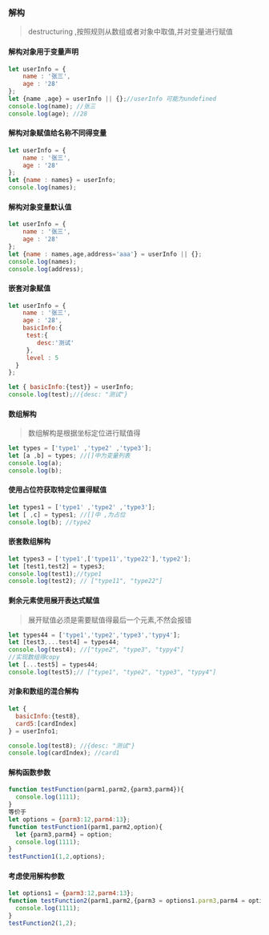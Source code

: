 ### 解构

>  destructuring ,按照规则从数组或者对象中取值,并对变量进行赋值

#### 解构对象用于变量声明

```javascript
let userInfo = {
  	name : '张三',
  	age : '28'
};
let {name ,age} = userInfo || {};//userInfo 可能为undefined
console.log(name); //张三
console.log(age); //28
```

#### 解构对象赋值给名称不同得变量

```javascript
let userInfo = {
  	name : '张三',
  	age : '28'
};
let {name : names} = userInfo;
console.log(names);
```

#### 解构对象变量默认值

```javascript
let userInfo = {
  	name : '张三',
  	age : '28'
};
let {name : names,age,address='aaa'} = userInfo || {};
console.log(names);
console.log(address);
```

#### 嵌套对象赋值

```javascript
let userInfo = {
  	name : '张三',
  	age : '28',
  	basicInfo:{
   	 test:{
      	desc:'测试'
     },
     level : 5
  }
};

let { basicInfo:{test}} = userInfo;
console.log(test);//{desc: "测试"}
```

#### 数组解构

> 数组解构是根据坐标定位进行赋值得 

```javascript
let types = ['type1' ,'type2' ,'type3'];
let [a ,b] = types; //[]中为变量列表
console.log(a);
console.log(b);
```

#### 使用占位符获取特定位置得赋值

```javascript
let types1 = ['type1' ,'type2' ,'type3'];
let [ ,c] = types1; //[]中 ,为占位
console.log(b); //type2
```

#### 嵌套数组解构

```javascript
let types3 = ['type1',['type11','type22'],'type2'];
let [test1,test2] = types3;
console.log(test1);//type1
console.log(test2); // ["type11", "type22"]
```

#### 剩余元素使用展开表达式赋值

> 展开赋值必须是需要赋值得最后一个元素,不然会报错

```javascript
let types44 = ['type1','type2','type3','typy4'];
let [test3,...test4] = types44;
console.log(test4); //["type2", "type3", "typy4"]
//实现数组得copy
let [...test5] = types44;
console.log(test5);// ["type1", "type2", "type3", "typy4"]
```

#### **对象和数组的混合解构**

```javascript
let {
  basicInfo:{test8},
  card5:[cardIndex]
} = userInfo1;

console.log(test8); //{desc: "测试"}
console.log(cardIndex); //card1
```

#### 解构函数参数

```javascript
function testFunction(parm1,parm2,{parm3,parm4}){
  console.log(1111);
}
等价于
let options = {parm3:12,parm4:13};
function testFunction1(parm1,parm2,option){
  let {parm3,parm4} = option;
  console.log(1111);
}
testFunction1(1,2,options);
```

#### 考虑使用解构参数

```javascript
let options1 = {parm3:12,parm4:13};
function testFunction2(parm1,parm2,{parm3 = options1.parm3,parm4 = options1.parm4} = options1){
  console.log(1111);
}
testFunction2(1,2);
```



